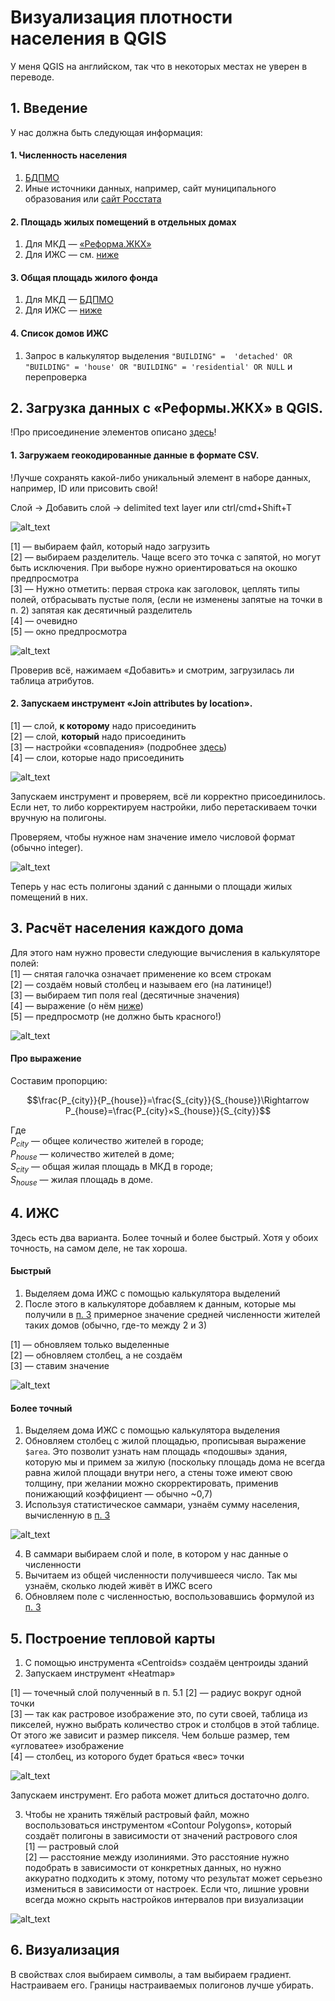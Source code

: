 # Визуализация плотности населения в QGIS

У меня QGIS на английском, так что в некоторых местах не уверен в переводе.

## 1. Введение  
У нас должна быть следующая информация:  
#### 1. Численность населения  
1. [БДПМО](https://www.gks.ru/dbscripts/munst/)
2. Иные источники данных, например, сайт муниципального образования или [сайт Росстата](https://rosstat.gov.ru/folder/12781)
#### 2. Площадь жилых помещений в отдельных домах  
1. Для МКД — [«Реформа.ЖКХ»](https://www.reformagkh.ru/opendata?gid=2208161&cids=house_management&page=1&pageSize=10)  
2. Для ИЖС — см. [ниже](https://github.com/a-berez/QGIS-and-other/blob/main/QGIS_density.md#4-ижс)  
#### 3. Общая площадь жилого фонда
1. Для МКД — [БДПМО](https://www.gks.ru/dbscripts/munst/)  
2. Для ИЖС — [ниже](https://github.com/a-berez/QGIS-and-other/blob/main/QGIS_density.md#4-ижс)  
#### 4. Список домов ИЖС
1. Запрос в калькулятор выделения `"BUILDING" =  'detached' OR "BUILDING" = 'house' OR "BUILDING" = 'residential' OR NULL` и перепроверка  

## 2. Загрузка данных с «Реформы.ЖКХ» в QGIS.  
!Про присоединение элементов описано [здесь](https://github.com/a-berez/QGIS-and-other/blob/main/QGIS_joining.md)!
#### 1. Загружаем геокодированные данные в формате CSV.  
!Лучше сохранять какой-либо уникальный элемент в наборе данных, например, ID или присовить свой!  

Слой → Добавить слой → delimited text layer или ctrl/cmd+Shift+T  

![alt_text](https://github.com/a-berez/QGIS-and-other/blob/main/pics/density1.png)  
 
[1] — выбираем файл, который надо загрузить  
[2] — выбираем разделитель. Чаще всего это точка с запятой, но могут быть исключения. При выборе нужно ориентироваться на окошко предпросмотра  
[3] — Нужно отметить: первая строка как заголовок, цеплять типы полей, отбрасывать пустые поля, (если не изменены запятые на точки в п. 2) запятая как десятичный разделитель  
[4] — очевидно  
[5] — окно предпросмотра  

![alt_text](https://github.com/a-berez/QGIS-and-other/blob/main/pics/density2.png)  

Проверив всё, нажимаем «Добавить» и смотрим, загрузилась ли таблица атрибутов.  

#### 2. Запускаем инструмент «Join attributes by location».  

[1] — слой, **к которому** надо присоединить  
[2] — слой, **который** надо присоединить  
[3] — настройки «совпадения» (подробнее [здесь](https://gis.stackexchange.com/a/305193))  
[4] — слои, которые надо присоединить  

![alt_text](https://github.com/a-berez/QGIS-and-other/blob/main/pics/density3.png)  

Запускаем инструмент и проверяем, всё ли корректно присоединилось. Если нет, то либо корректируем настройки, либо перетаскиваем точки вручную на полигоны. 

Проверяем, чтобы нужное нам значение имело числовой формат (обычно integer). 

![alt_text](https://github.com/a-berez/QGIS-and-other/blob/main/pics/density4.png)  

Теперь у нас есть полигоны зданий с данными о площади жилых помещений в них.  

## 3. Расчёт населения каждого дома  

Для этого нам нужно провести следующие вычисления в калькуляторе полей:   
[1] — снятая галочка означает применение ко всем строкам  
[2] — создаём новый столбец и называем его (на латинице!)  
[3] — выбираем тип поля real (десятичные значения)  
[4] — выражение (о нём [ниже](https://github.com/a-berez/QGIS-and-other/blob/main/QGIS_density.md#про-выражение))   
[5] — предпросмотр (не должно быть красного!)  

![alt_text](https://github.com/a-berez/QGIS-and-other/blob/main/pics/density5.png)   

#### Про выражение   
Составим пропорцию:
```math
\frac{P_{city}}{P_{house}}=\frac{S_{city}}{S_{house}}\Rightarrow P_{house}=\frac{P_{city}×S_{house}}{S_{city}}
```  

Где  
$`P_{city}`$ — общее количество жителей в городе;  
$`P_{house}`$ — количество жителей в доме;  
$`S_{city}`$ — общая жилая площадь в МКД в городе;  
$`S_{house}`$ — жилая площадь в доме.   

## 4. ИЖС  
Здесь есть два варианта. Более точный и более быстрый. Хотя у обоих точность, на самом деле, не так хороша.   

#### Быстрый   
1. Выделяем дома ИЖС с помощью калькулятора выделений   
2. После этого в калькуляторе добавляем к данным, которые мы получили в [п. 3](https://github.com/a-berez/QGIS-and-other/blob/main/QGIS_density.md#3-расчёт-населения-каждого-дома) примерное значение средней численности жителей таких домов (обычно, где-то между 2 и 3)

[1] — обновляем только выделенные   
[2] — обновляем столбец, а не создаём   
[3] — ставим значение   

![alt_text](https://github.com/a-berez/QGIS-and-other/blob/main/pics/density6.png)  

#### Более точный    
1. Выделяем дома ИЖС с помощью калькулятора выделения   
2. Обновляем столбец с жилой площадью, прописывая выражение `$area`. Это позволит узнать нам площадь «подошвы» здания, которую мы и примем за жилую (поскольку площадь дома не всегда равна жилой площади внутри него, а стены тоже имеют свою толщину, при желании можно скорректировать, применив понижающий коэффициент — обычно ~0,7)  
3. Используя статистическое саммари, узнаём сумму населения, вычисленную в [п. 3](https://github.com/a-berez/QGIS-and-other/blob/main/QGIS_density.md#3-расчёт-населения-каждого-дома)     

![alt_text](https://github.com/a-berez/QGIS-and-other/blob/main/pics/density7.png)    

4. В саммари выбираем слой и поле, в котором у нас данные о численности    
5. Вычитаем из общей численности получившееся число. Так мы узнаём, сколько людей живёт в ИЖС всего  
6. Обновляем поле с численностью, воспользовавшись формулой из [п. 3](https://github.com/a-berez/QGIS-and-other/blob/main/QGIS_density.md#про-выражение)    

## 5. Построение тепловой карты  
1. С помощью инструмента «Centroids» создаём центроиды зданий  
2. Запускаем инструмент «Heatmap»

[1] — точечный слой полученный в п. 5.1 
[2] — радиус вокруг одной точки   
[3] — так как растровое изображение это, по сути своей, таблица из пикселей, нужно выбрать количество строк и столбцов в этой таблице. От этого же зависит и размер пикселя. Чем больше размер, тем «угловатее» изображение   
[4] — столбец, из которого будет браться «вес» точки  

![alt_text](https://github.com/a-berez/QGIS-and-other/blob/main/pics/density8.png)  

Запускаем инструмент. Его работа может длиться достаточно долго.   

3. Чтобы не хранить тяжёлый растровый файл, можно воспользоваться инструментом «Contour Polygons», который создаёт полигоны в зависимости от значений растрового слоя  
[1] — растровый слой    
[2] — расстояние между изолиниями. Это расстояние нужно подобрать в зависимости от конкретных данных, но нужно аккуратно подходить к этому, потому что результат может серьезно измениться в зависимости от настроек. Если что, лишние уровни всегда можно скрыть настройков интервалов при визуализации  

![alt_text](https://github.com/a-berez/QGIS-and-other/blob/main/pics/density9.png)  

## 6. Визуализация   
В свойствах слоя выбираем символы, а там выбираем градиент. Настраиваем его. Границы настраиваемых полигонов лучше убирать.  
